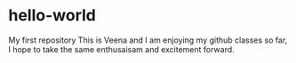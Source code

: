 # hello-world
My first repository
This is Veena and I am enjoying my github classes so far, I hope to take the same enthusaisam and excitement forward.
